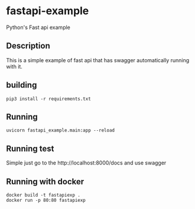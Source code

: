 # fastapi-example
Python's Fast api example


## Description

This is a simple example of fast api that has swagger automatically running with it.

## building
```
pip3 install -r requirements.txt 
```

## Running
```
uvicorn fastapi_example.main:app --reload
```

## Running test

Simple just go to the http://localhost:8000/docs and use swagger


## Running with docker

```
docker build -t fastapiexp .
docker run -p 80:80 fastapiexp
```

